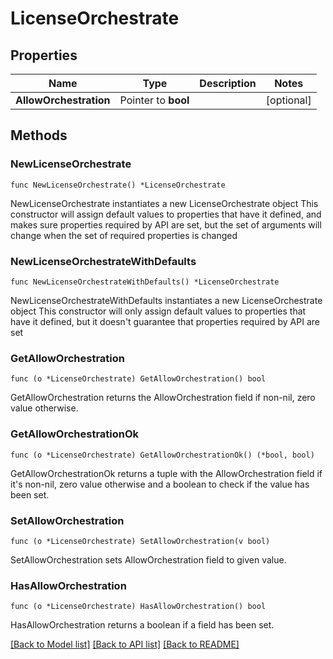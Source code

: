 # LicenseOrchestrate

## Properties

Name | Type | Description | Notes
------------ | ------------- | ------------- | -------------
**AllowOrchestration** | Pointer to **bool** |  | [optional] 

## Methods

### NewLicenseOrchestrate

`func NewLicenseOrchestrate() *LicenseOrchestrate`

NewLicenseOrchestrate instantiates a new LicenseOrchestrate object
This constructor will assign default values to properties that have it defined,
and makes sure properties required by API are set, but the set of arguments
will change when the set of required properties is changed

### NewLicenseOrchestrateWithDefaults

`func NewLicenseOrchestrateWithDefaults() *LicenseOrchestrate`

NewLicenseOrchestrateWithDefaults instantiates a new LicenseOrchestrate object
This constructor will only assign default values to properties that have it defined,
but it doesn't guarantee that properties required by API are set

### GetAllowOrchestration

`func (o *LicenseOrchestrate) GetAllowOrchestration() bool`

GetAllowOrchestration returns the AllowOrchestration field if non-nil, zero value otherwise.

### GetAllowOrchestrationOk

`func (o *LicenseOrchestrate) GetAllowOrchestrationOk() (*bool, bool)`

GetAllowOrchestrationOk returns a tuple with the AllowOrchestration field if it's non-nil, zero value otherwise
and a boolean to check if the value has been set.

### SetAllowOrchestration

`func (o *LicenseOrchestrate) SetAllowOrchestration(v bool)`

SetAllowOrchestration sets AllowOrchestration field to given value.

### HasAllowOrchestration

`func (o *LicenseOrchestrate) HasAllowOrchestration() bool`

HasAllowOrchestration returns a boolean if a field has been set.


[[Back to Model list]](../README.md#documentation-for-models) [[Back to API list]](../README.md#documentation-for-api-endpoints) [[Back to README]](../README.md)


